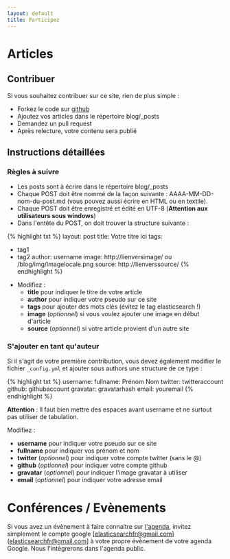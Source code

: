 ```yaml
---
layout: default
title: Participez
---
```


Articles
========

Contribuer
----------

Si vous souhaitez contribuer sur ce site, rien de plus simple :

* Forkez le code sur [github](https://github.com/elasticsearchfr/elasticsearchfr.github.com)
* Ajoutez vos articles dans le répertoire blog/_posts
* Demandez un pull request
* Après relecture, votre contenu sera publié


Instructions détaillées
-----------------------

### Règles à suivre

* Les posts sont à écrire dans le répertoire blog/_posts
* Chaque POST doit être nommé de la façon suivante : AAAA-MM-DD-nom-du-post.md (vous pouvez aussi écrire en HTML ou en textile).
* Chaque POST doit être enregistré et édité en UTF-8 (**Attention aux utilisateurs sous windows**)
* Dans l'entête du POST, on doit trouver la structure suivante :

{% highlight txt %}
layout: post
title: Votre titre ici
tags:
- tag1
- tag2
author: username
image: http://lienversimage/ ou /blog/img/imagelocale.png
source: http://lienverssource/
{% endhighlight %}

* Modifiez :
  * **title** pour indiquer le titre de votre article
  * **author** pour indiquer votre pseudo sur ce site
  * **tags** pour ajouter des mots clés (évitez le tag elasticsearch !)
  * **image** (*optionnel*) si vous voulez ajouter une image en début d'article
  * **source** (*optionnel*) si votre article provient d'un autre site

### S'ajouter en tant qu'auteur

Si il s'agit de votre première contribution, vous devez également modifier le fichier `_config.yml` et ajouter sous authors une
structure de ce type :

{% highlight txt %}
  username:
    fullname: Prénom Nom
    twitter: twitteraccount
    github: githubaccount
    gravatar: gravatarhash
    email: youremail
{% endhighlight %}

**Attention** : Il faut bien mettre des espaces avant username et ne surtout pas utiliser de tabulation.

Modifiez :
* **username** pour indiquer votre pseudo sur ce site
* **fullname** pour indiquer vos prénom et nom
* **twitter** (*optionnel*) pour indiquer votre compte twitter (sans le @)
* **github** (*optionnel*) pour indiquer votre compte github
* **gravatar** (*optionnel*) pour indiquer l'image gravatar à utiliser
* **email** (*optionnel*) pour indiquer votre adresse email

Conférences / Evènements
========================

Si vous avez un évènement à faire connaitre sur [l'agenda](/agenda.html), invitez simplement le compte google [elasticsearchfr@gmail.com](elasticsearchfr@gmail.com]
à votre propre évènement de votre agenda Google. Nous l'intègrerons dans l'agenda public.